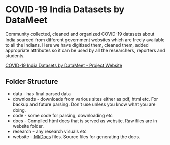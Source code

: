 # COVID-19 India Datasets by DataMeet

Community collected, cleaned and organized COVID-19 datasets about India sourced from different government websites which are freely available to all the Indians. Here we have digitized them, cleaned them, added appropriate attributes so it can be used by all the researchers, reporters and students.

[COVID-19 India Datasets by DataMeet - Project Website](http://projects.datameet.org/covid19/)


## Folder Structure

- data - has final parsed data
- downloads - downloads from various sites either as pdf, html etc. For backup and future parsing. Don't use unless you know what you are doing.
- code - some code for parsing, downloading etc
- docs - Compiled html docs that is served as website. Raw files are in website folder.
- research - any research visuals etc
- website - [MkDocs](https://www.mkdocs.org/) files. Source files for generating the docs.


